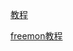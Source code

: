 [教程](https://github.com/noobnooc/noobnooc/discussions/9)

[freemon教程](https://www.vvso.cn/xlbk/26591.html)
